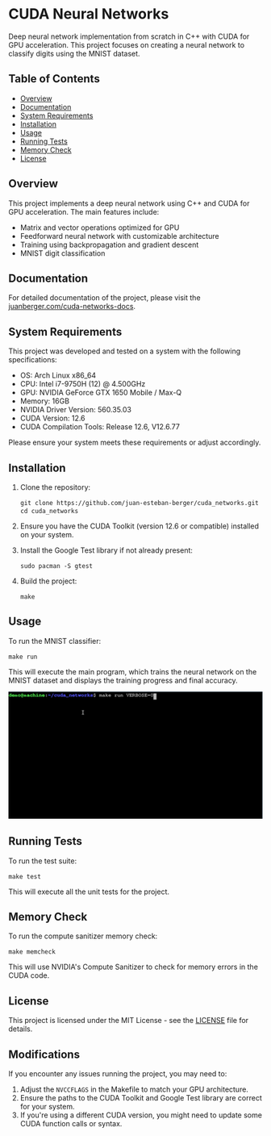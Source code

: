 # CUDA Neural Networks

Deep neural network implementation from scratch in C++ with CUDA for GPU acceleration. This project focuses on creating a neural network to classify digits using the MNIST dataset.

## Table of Contents

- [Overview](#overview)
- [Documentation](#documentation)
- [System Requirements](#system-requirements)
- [Installation](#installation)
- [Usage](#usage)
- [Running Tests](#running-tests)
- [Memory Check](#memory-check)
- [License](#license)

## Overview

This project implements a deep neural network using C++ and CUDA for GPU acceleration. The main features include:

- Matrix and vector operations optimized for GPU
- Feedforward neural network with customizable architecture
- Training using backpropagation and gradient descent
- MNIST digit classification

## Documentation
For detailed documentation of the project, please visit the [juanberger.com/cuda-networks-docs](http://juanberger.com/cuda-networks-docs/).

## System Requirements

This project was developed and tested on a system with the following specifications:

- OS: Arch Linux x86_64
- CPU: Intel i7-9750H (12) @ 4.500GHz
- GPU: NVIDIA GeForce GTX 1650 Mobile / Max-Q
- Memory: 16GB
- NVIDIA Driver Version: 560.35.03
- CUDA Version: 12.6
- CUDA Compilation Tools: Release 12.6, V12.6.77

Please ensure your system meets these requirements or adjust accordingly.

## Installation

1. Clone the repository:
   ```
   git clone https://github.com/juan-esteban-berger/cuda_networks.git
   cd cuda_networks
   ```

2. Ensure you have the CUDA Toolkit (version 12.6 or compatible) installed on your system.

3. Install the Google Test library if not already present:
   ```
   sudo pacman -S gtest
   ```

4. Build the project:
   ```
   make
   ```

## Usage

To run the MNIST classifier:

```
make run
```

This will execute the main program, which trains the neural network on the MNIST dataset and displays the training progress and final accuracy.

![Demo GIF](https://github.com/juan-esteban-berger/cuda_networks/blob/main/gifs/demo.gif)

## Running Tests

To run the test suite:

```
make test
```

This will execute all the unit tests for the project.

## Memory Check

To run the compute sanitizer memory check:

```
make memcheck
```

This will use NVIDIA's Compute Sanitizer to check for memory errors in the CUDA code.

## License

This project is licensed under the MIT License - see the [LICENSE](LICENSE) file for details.

## Modifications

If you encounter any issues running the project, you may need to:

1. Adjust the `NVCCFLAGS` in the Makefile to match your GPU architecture.
2. Ensure the paths to the CUDA Toolkit and Google Test library are correct for your system.
3. If you're using a different CUDA version, you might need to update some CUDA function calls or syntax.
